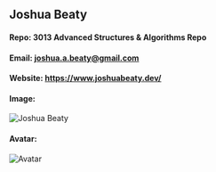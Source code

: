 ## Joshua Beaty
#### Repo: 3013 Advanced Structures & Algorithms Repo
#### Email: joshua.a.beaty@gmail.com
#### Website: https://www.joshuabeaty.dev/
#### Image:
![Joshua Beaty](https://i.imgur.com/IvmZdVCb.jpg)
#### Avatar:
![Avatar](https://i.imgur.com/wr1oEvRs.jpg)
